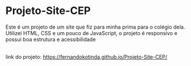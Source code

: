 # Projeto-Site-CEP
Este é um projeto de um site que fiz para minha prima para o colégio dela. Utilizei HTML, CSS  e um pouco de JavaScript, o projeto é responsivo e possui boa estrutura e acessibilidade <br> <br>

link do projeto: https://fernandokotinda.github.io/Projeto-Site-CEP/
